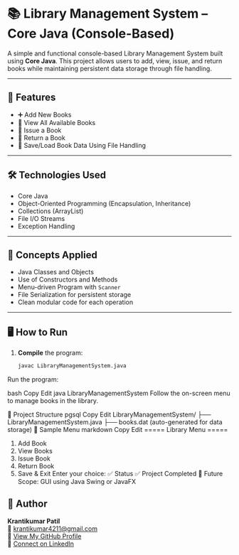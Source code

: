 # 📚 Library Management System – Core Java (Console-Based)

A simple and functional console-based Library Management System built using **Core Java**. This project allows users to add, view, issue, and return books while maintaining persistent data storage through file handling.

---

## 🚀 Features

- ➕ Add New Books
- 📖 View All Available Books
- 📕 Issue a Book
- 🔁 Return a Book
- 💾 Save/Load Book Data Using File Handling

---

## 🛠️ Technologies Used

- Core Java
- Object-Oriented Programming (Encapsulation, Inheritance)
- Collections (ArrayList)
- File I/O Streams
- Exception Handling

---

## 🧠 Concepts Applied

- Java Classes and Objects
- Use of Constructors and Methods
- Menu-driven Program with `Scanner`
- File Serialization for persistent storage
- Clean modular code for each operation

---

## 🖥️ How to Run

1. **Compile** the program:
   ```bash
   javac LibraryManagementSystem.java
Run the program:

bash
Copy
Edit
java LibraryManagementSystem
Follow the on-screen menu to manage books in the library.

📂 Project Structure
pgsql
Copy
Edit
LibraryManagementSystem/
├── LibraryManagementSystem.java
├── books.dat (auto-generated for data storage)
📌 Sample Menu
markdown
Copy
Edit
===== Library Menu =====
1. Add Book
2. View Books
3. Issue Book
4. Return Book
5. Save & Exit
Enter your choice:
✅ Status
✅ Project Completed
🔄 Future Scope: GUI using Java Swing or JavaFX

## 👤 Author

**Krantikumar Patil**  
📧 krantikumar4211@gmail.com  
🔗 [View My GitHub Profile](https://github.com/Krantikumar4211)  
🔗 [Connect on LinkedIn](https://www.linkedin.com/in/krantikumarpatil4211/)
